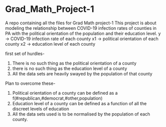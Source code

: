# Grad_Math_Project-1
A repo  containing all the files for Grad Math project-1
This project is about modeling the relationship between COVID-19 infection rates of counties in PA with the political orientation of the population and their education level.
y -> COVID-19 infection rate of each county
x1 -> political orientation of each county
x2 -> education level of each county

first set of hurdles- 
1. There is no such thing as the political orientation of a county
2. there is no such thing as the education level of a county
3. All the data sets are heavily swayed by the population of that county

Plan to overcome these-
1. Political orientation of a county can be defined as a f(#republican,#democrat,#other,population)
2. Education level of a county can be defined as a function of all the discreet levels of education
3. All the data sets used is to be normalised by the population of each county.

